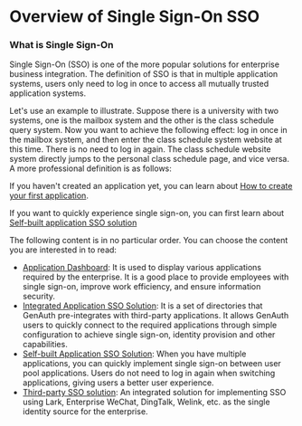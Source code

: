 # Overview of Single Sign-On SSO

<LastUpdated/>

### What is Single Sign-On

Single Sign-On (SSO) is one of the more popular solutions for enterprise business integration. The definition of SSO is that in multiple application systems, users only need to log in once to access all mutually trusted application systems.

Let's use an example to illustrate. Suppose there is a university with two systems, one is the mailbox system and the other is the class schedule query system. Now you want to achieve the following effect: log in once in the mailbox system, and then enter the class schedule system website at this time. There is no need to log in again. The class schedule website system directly jumps to the personal class schedule page, and vice versa. A more professional definition is as follows:

If you haven't created an application yet, you can learn about [How to create your first application](/guides/app-new/create-app/create-app.md).

If you want to quickly experience single sign-on, you can first learn about [Self-built application SSO solution](/guides/app-new/sso/create-app-sso.md)

The following content is in no particular order. You can choose the content you are interested in to read:

- [Application Dashboard](/guides/dashboard/README.md): It is used to display various applications required by the enterprise. It is a good place to provide employees with single sign-on, improve work efficiency, and ensure information security.
- [Integrated Application SSO Solution](/guides/apn/README.md): It is a set of directories that GenAuth pre-integrates with third-party applications. It allows GenAuth users to quickly connect to the required applications through simple configuration to achieve single sign-on, identity provision and other capabilities.
- [Self-built Application SSO Solution](/guides/app-new/sso/create-app-sso.md): When you have multiple applications, you can quickly implement single sign-on between user pool applications. Users do not need to log in again when switching applications, giving users a better user experience.
- [Third-party SSO solution](/guides/app-new/sso/third-party-sso/README.md): An integrated solution for implementing SSO using Lark, Enterprise WeChat, DingTalk, Welink, etc. as the single identity source for the enterprise.
